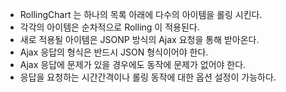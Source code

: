 * RollingChart 는 하나의 목록 아래에 다수의 아이템을 롤링 시킨다.
* 각각의 아이템은 순차적으로 Rolling 이 적용된다.
* 새로 적용될 아이템은 JSONP 방식의 Ajax 요청을 통해 받아온다.
* Ajax 응답의 형식은 반드시 JSON 형식이어야 한다.
* Ajax 응답에 문제가 있을 경우에도 동작에 문제가 없어야 한다.
* 응답을 요청하는 시간간격이나 롤링 동작에 대한 옵션 설정이 가능하다.